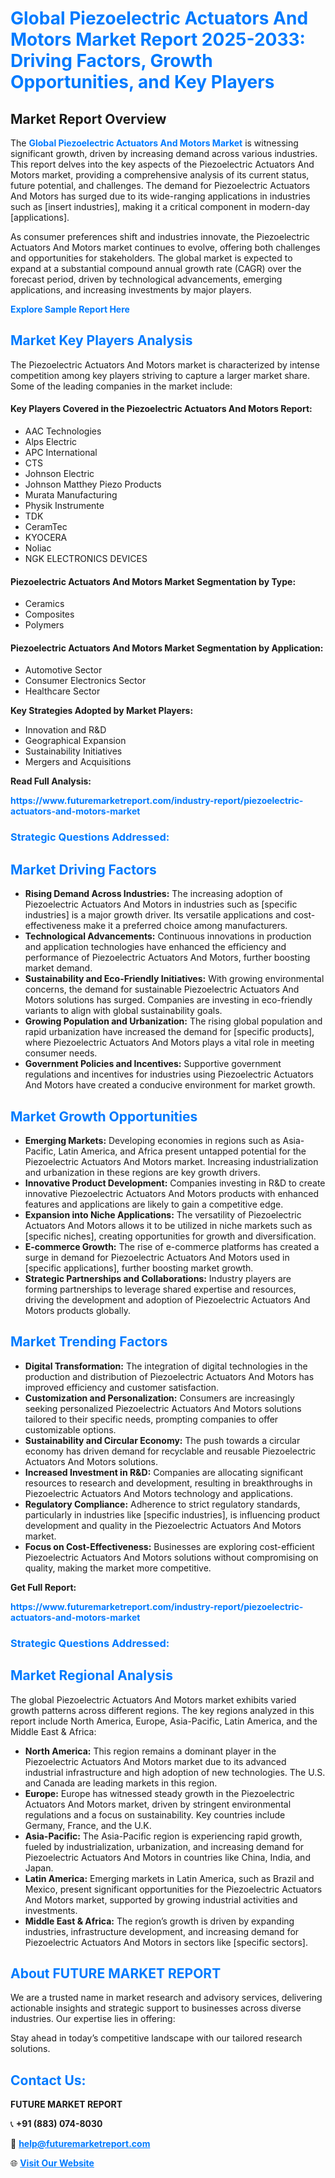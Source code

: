 <h1 style="color: #007BFF;">Global Piezoelectric Actuators And Motors Market Report 2025-2033: Driving Factors, Growth Opportunities, and Key Players</h1>

<section id="overview">
<h2>Market Report Overview</h2>
<p>The <a href="https://www.futuremarketreport.com/industry-report/piezoelectric-actuators-and-motors-market" style="color: #007BFF; text-decoration: none;"><strong>Global Piezoelectric Actuators And Motors Market</strong></a> is witnessing significant growth, driven by increasing demand across various industries. This report delves into the key aspects of the Piezoelectric Actuators And Motors market, providing a comprehensive analysis of its current status, future potential, and challenges. The demand for Piezoelectric Actuators And Motors has surged due to its wide-ranging applications in industries such as [insert industries], making it a critical component in modern-day [applications].</p>
<p>As consumer preferences shift and industries innovate, the Piezoelectric Actuators And Motors market continues to evolve, offering both challenges and opportunities for stakeholders. The global market is expected to expand at a substantial compound annual growth rate (CAGR) over the forecast period, driven by technological advancements, emerging applications, and increasing investments by major players.</p>
</section>

<section id="overview">
<p><a href="https://www.futuremarketreport.com/request-sample/reportId=50964" style="color: #007BFF; text-decoration: none;"><strong>Explore Sample Report Here</strong></a></p>
</section>

<section id="key-players">
<h2 style="color: #007BFF;">Market Key Players Analysis</h2>
<p>The Piezoelectric Actuators And Motors market is characterized by intense competition among key players striving to capture a larger market share. Some of the leading companies in the market include:</p>
<h4>Key Players Covered in the Piezoelectric Actuators And Motors Report:</h4>
<ul><li>AAC Technologies</li><li>Alps Electric</li><li>APC International</li><li>CTS</li><li>Johnson Electric</li><li>Johnson Matthey Piezo Products</li><li>Murata Manufacturing</li><li>Physik Instrumente</li><li>TDK</li><li>CeramTec</li><li>KYOCERA</li><li>Noliac</li><li>NGK ELECTRONICS DEVICES</li></ul>
<h4>Piezoelectric Actuators And Motors Market Segmentation by Type:</h4>
<ul><li>Ceramics</li><li>Composites</li><li>Polymers</li></ul>

<h4>Piezoelectric Actuators And Motors Market Segmentation by Application:</h4>
<ul><li>Automotive Sector</li><li>Consumer Electronics Sector</li><li>Healthcare Sector</li></ul>
<p><strong>Key Strategies Adopted by Market Players:</strong></p>
<ul>
<li>Innovation and R&D</li>
<li>Geographical Expansion</li>
<li>Sustainability Initiatives</li>
<li>Mergers and Acquisitions</li>
</ul>
</section>

<section>
<p><strong>Read Full Analysis: </strong></p><a href="https://www.futuremarketreport.com/industry-report/piezoelectric-actuators-and-motors-market" style="color: #007BFF; text-decoration: none;"><strong>https://www.futuremarketreport.com/industry-report/piezoelectric-actuators-and-motors-market</strong></a>
<h3 style="color: #007BFF;">Strategic Questions Addressed:</h3>
</section>

<section id="driving-factors">
<h2 style="color: #007BFF;">Market Driving Factors</h2>
<ul>
<li><strong>Rising Demand Across Industries:</strong> The increasing adoption of Piezoelectric Actuators And Motors in industries such as [specific industries] is a major growth driver. Its versatile applications and cost-effectiveness make it a preferred choice among manufacturers.</li>
<li><strong>Technological Advancements:</strong> Continuous innovations in production and application technologies have enhanced the efficiency and performance of Piezoelectric Actuators And Motors, further boosting market demand.</li>
<li><strong>Sustainability and Eco-Friendly Initiatives:</strong> With growing environmental concerns, the demand for sustainable Piezoelectric Actuators And Motors solutions has surged. Companies are investing in eco-friendly variants to align with global sustainability goals.</li>
<li><strong>Growing Population and Urbanization:</strong> The rising global population and rapid urbanization have increased the demand for [specific products], where Piezoelectric Actuators And Motors plays a vital role in meeting consumer needs.</li>
<li><strong>Government Policies and Incentives:</strong> Supportive government regulations and incentives for industries using Piezoelectric Actuators And Motors have created a conducive environment for market growth.</li>
</ul>
</section>

<section id="growth-opportunities">
<h2 style="color: #007BFF;">Market Growth Opportunities</h2>
<ul>
<li><strong>Emerging Markets:</strong> Developing economies in regions such as Asia-Pacific, Latin America, and Africa present untapped potential for the Piezoelectric Actuators And Motors market. Increasing industrialization and urbanization in these regions are key growth drivers.</li>
<li><strong>Innovative Product Development:</strong> Companies investing in R&D to create innovative Piezoelectric Actuators And Motors products with enhanced features and applications are likely to gain a competitive edge.</li>
<li><strong>Expansion into Niche Applications:</strong> The versatility of Piezoelectric Actuators And Motors allows it to be utilized in niche markets such as [specific niches], creating opportunities for growth and diversification.</li>
<li><strong>E-commerce Growth:</strong> The rise of e-commerce platforms has created a surge in demand for Piezoelectric Actuators And Motors used in [specific applications], further boosting market growth.</li>
<li><strong>Strategic Partnerships and Collaborations:</strong> Industry players are forming partnerships to leverage shared expertise and resources, driving the development and adoption of Piezoelectric Actuators And Motors products globally.</li>
</ul>
</section>

<section id="trending-factors">
<h2 style="color: #007BFF;">Market Trending Factors</h2>
<ul>
<li><strong>Digital Transformation:</strong> The integration of digital technologies in the production and distribution of Piezoelectric Actuators And Motors has improved efficiency and customer satisfaction.</li>
<li><strong>Customization and Personalization:</strong> Consumers are increasingly seeking personalized Piezoelectric Actuators And Motors solutions tailored to their specific needs, prompting companies to offer customizable options.</li>
<li><strong>Sustainability and Circular Economy:</strong> The push towards a circular economy has driven demand for recyclable and reusable Piezoelectric Actuators And Motors solutions.</li>
<li><strong>Increased Investment in R&D:</strong> Companies are allocating significant resources to research and development, resulting in breakthroughs in Piezoelectric Actuators And Motors technology and applications.</li>
<li><strong>Regulatory Compliance:</strong> Adherence to strict regulatory standards, particularly in industries like [specific industries], is influencing product development and quality in the Piezoelectric Actuators And Motors market.</li>
<li><strong>Focus on Cost-Effectiveness:</strong> Businesses are exploring cost-efficient Piezoelectric Actuators And Motors solutions without compromising on quality, making the market more competitive.</li>
</ul>
</section>

<section>
<p><strong>Get Full Report: </strong></p><a href="https://www.futuremarketreport.com/industry-report/piezoelectric-actuators-and-motors-market" style="color: #007BFF; text-decoration: none;"><strong>https://www.futuremarketreport.com/industry-report/piezoelectric-actuators-and-motors-market</strong></a>
<h3 style="color: #007BFF;">Strategic Questions Addressed:</h3>
</section>


<section id="regional-analysis">
<h2 style="color: #007BFF;">Market Regional Analysis</h2>
<p>The global Piezoelectric Actuators And Motors market exhibits varied growth patterns across different regions. The key regions analyzed in this report include North America, Europe, Asia-Pacific, Latin America, and the Middle East & Africa:</p>
<ul>
<li><strong>North America:</strong> This region remains a dominant player in the Piezoelectric Actuators And Motors market due to its advanced industrial infrastructure and high adoption of new technologies. The U.S. and Canada are leading markets in this region.</li>
<li><strong>Europe:</strong> Europe has witnessed steady growth in the Piezoelectric Actuators And Motors market, driven by stringent environmental regulations and a focus on sustainability. Key countries include Germany, France, and the U.K.</li>
<li><strong>Asia-Pacific:</strong> The Asia-Pacific region is experiencing rapid growth, fueled by industrialization, urbanization, and increasing demand for Piezoelectric Actuators And Motors in countries like China, India, and Japan.</li>
<li><strong>Latin America:</strong> Emerging markets in Latin America, such as Brazil and Mexico, present significant opportunities for the Piezoelectric Actuators And Motors market, supported by growing industrial activities and investments.</li>
<li><strong>Middle East & Africa:</strong> The region’s growth is driven by expanding industries, infrastructure development, and increasing demand for Piezoelectric Actuators And Motors in sectors like [specific sectors].</li>
</ul>
</section>

<footer>
<h2 style="color: #007BFF;">About FUTURE MARKET REPORT</h2>
<p>We are a trusted name in market research and advisory services, delivering actionable insights and strategic support to businesses across diverse industries. Our expertise lies in offering:</p>

<p>Stay ahead in today’s competitive landscape with our tailored research solutions.</p>

<h2 style="color: #007BFF;">Contact Us:</h2>
<p><strong>FUTURE MARKET REPORT</strong></p>
<p>📞 <strong>+91 (883) 074-8030</strong></p>
<p>📧 <strong><a href="mailto:help@futuremarketreport.com" style="color: #007BFF;">help@futuremarketreport.com</a></strong></p>
<p>🌐 <strong><a href="https://www.futuremarketreport.com/" style="color: #007BFF;">Visit Our Website</a></strong></p>
</footer>